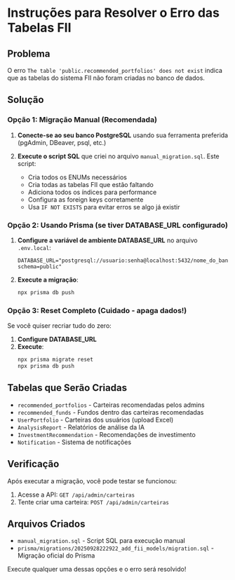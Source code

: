 # Instruções para Resolver o Erro das Tabelas FII

## Problema
O erro `The table 'public.recommended_portfolios' does not exist` indica que as tabelas do sistema FII não foram criadas no banco de dados.

## Solução

### Opção 1: Migração Manual (Recomendada)
1. **Conecte-se ao seu banco PostgreSQL** usando sua ferramenta preferida (pgAdmin, DBeaver, psql, etc.)

2. **Execute o script SQL** que criei no arquivo `manual_migration.sql`. Este script:
   - Cria todos os ENUMs necessários
   - Cria todas as tabelas FII que estão faltando
   - Adiciona todos os índices para performance
   - Configura as foreign keys corretamente
   - Usa `IF NOT EXISTS` para evitar erros se algo já existir

### Opção 2: Usando Prisma (se tiver DATABASE_URL configurado)
1. **Configure a variável de ambiente DATABASE_URL** no arquivo `.env.local`:
   ```
   DATABASE_URL="postgresql://usuario:senha@localhost:5432/nome_do_banco?schema=public"
   ```

2. **Execute a migração**:
   ```bash
   npx prisma db push
   ```

### Opção 3: Reset Completo (Cuidado - apaga dados!)
Se você quiser recriar tudo do zero:
1. **Configure DATABASE_URL**
2. **Execute**:
   ```bash
   npx prisma migrate reset
   npx prisma db push
   ```

## Tabelas que Serão Criadas
- `recommended_portfolios` - Carteiras recomendadas pelos admins
- `recommended_funds` - Fundos dentro das carteiras recomendadas
- `UserPortfolio` - Carteiras dos usuários (upload Excel)
- `AnalysisReport` - Relatórios de análise da IA
- `InvestmentRecommendation` - Recomendações de investimento
- `Notification` - Sistema de notificações

## Verificação
Após executar a migração, você pode testar se funcionou:
1. Acesse a API: `GET /api/admin/carteiras`
2. Tente criar uma carteira: `POST /api/admin/carteiras`

## Arquivos Criados
- `manual_migration.sql` - Script SQL para execução manual
- `prisma/migrations/20250928222922_add_fii_models/migration.sql` - Migração oficial do Prisma

Execute qualquer uma dessas opções e o erro será resolvido!
